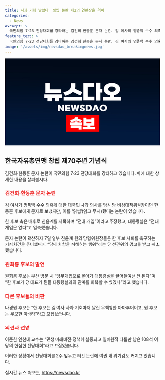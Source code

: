 ```yaml
---
title: 사과 기회 날렸다  읽씹 논란 제2의 연판장을 격파
categories:
  - News
excerpt: >
  국민의힘 7·23 전당대회를 강타하는 김건희·한동훈 문자 논란. 김 여사의 명품백 수수 의혹 사과 문자를 읽씹한 한동훈 후보에 대한 친윤계의 반발과 대통령실의 개입 부인으로 파열음 커지고, 한 후보의 사퇴 요구에 이어 촉구 회견 취소로 갈등 고조. 친윤계와 대통령실을 끌어들이며 논란이 고조되고, 국민의힘 내부 이해관계자들의 비판과 위기감 커지는 상황.
feature_text: >
  국민의힘 7·23 전당대회를 강타하는 김건희·한동훈 문자 논란. 김 여사의 명품백 수수 의혹 사과 문자를 읽씹한 한동훈 후보에 대한 친윤계의 반발과 대통령실의 개입 부인으로 파열음 커지고, 한 후보의 사퇴 요구에 이어 촉구 회견 취소로 갈등 고조. 친윤계와 대통령실을 끌어들이며 논란이 고조되고, 국민의힘 내부 이해관계자들의 비판과 위기감 커지는 상황.
image: '/assets/img/newsdao_breakingnews.jpg'
---
```


<p><img src="/assets/img/newsdao_breakingnews.jpg" alt="pcversion 속보" /></p>

<h2 data-ke-size="size26">한국자유총연맹 창립 제70주년 기념식</h2>

<p data-ke-size="size16">김건희·한동훈 문자 논란이 국민의힘 7·23 전당대회를 강타하고 있습니다. 이에 대한 상세한 내용을 살펴봅시다.</p>

<h3><b><span style="color: #ee2323;">김건희·한동훈 문자 논란</span></b></h3>

<p data-ke-size="size16">김 여사가 명품백 수수 의혹에 대한 대국민 사과 의사를 당시 당 비상대책위원장이던 한동훈 후보에게 문자로 보냈지만, 이를 ‘읽씹’(읽고 무시)했다는 논란이 있습니다.</p>

<p data-ke-size="size16">한 후보 측은 배후로 친윤계를 지목하며 “전대 개입”이라고 주장했고, 대통령실은 “전대 개입은 없다”고 일축했습니다.</p>

<p data-ke-size="size16">문자 논란이 확산하자 7일 일부 친윤계 원외 당협위원장들은 한 후보 사퇴를 촉구하는 기자회견을 준비했다가 “당내 화합을 저해하는 행위”라는 당 선관위의 경고를 받고 취소했습니다.</p>

<h3><b><span style="color: #ee2323;">원희룡 후보의 발언</span></b></h3>

<p data-ke-size="size16">원희룡 후보는 부산 방문 시 “당무개입으로 몰아가 대통령실을 끌어들여선 안 된다”며 “한 후보가 당 대표가 된들 대통령실과의 관계를 회복할 수 있겠나”라고 했습니다.</p>

<h3><b><span style="color: #ee2323;">다른 후보들의 비판</span></b></h3>

<p data-ke-size="size16">나경원 후보는 “한 후보는 김 여사 사과 기회마저 날린 무책임한 아마추어이고, 원 후보는 무모한 아바타”라고 꼬집었습니다.</p>

<h3><b><span style="color: #ee2323;">의견과 전망</span></b></h3>

<p data-ke-size="size16">이준한 인천대 교수는 “민생·미래비전·정책이 실종되고 일차원적 다툼만 남은 108석 여당의 한심한 전당대회”라고 꼬집었습니다.</p>

<p data-ke-size="size16">이러한 상황에서 전당대회를 2주 앞두고 터진 논란에 여권 내 위기감도 커지고 있습니다.</p>
실시간 뉴스 속보는, <a href="https://newsdao.kr" rel="dofollow">https://newsdao.kr</a>


